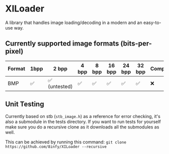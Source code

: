 # XILoader
A library that handles image loading/decoding in a modern and an easy-to-use way.
## Currently supported image formats (bits-per-pixel)

| Format | 1bpp | 2 bpp| 4 bpp| 8 bpp| 16 bpp| 24 bpp| 32 bpp | Compressed |
|--------|------|------|------|------|-------|-------|------------|----|
|BMP     | :white_check_mark: | :white_check_mark: (untested) |   :white_check_mark:	  |   :white_check_mark:	  |   :white_check_mark:	   |   :white_check_mark:  |     :white_check_mark:    |     :x:    |


## Unit Testing
Currently based on stb (`stb_image.h`) as a reference for error checking, it's also a submodule in the tests directory.
If you want to run tests for yourself make sure you do a recursive clone as it downloads all the submodules as well. 

This can be achieved by running this command: `git clone https://github.com/8infy/XILoader --recursive`
